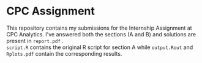 # CPC Assignment
This repository contains my submissions for the Internship Assignment at CPC Analytics. I've answered both the sections (A and B) and solutions are present in ```report.pdf``` . </br>
```script.R``` contains the original R script for section A while ```output.Rout``` and ```Rplots.pdf``` contain the corresponding results. 
